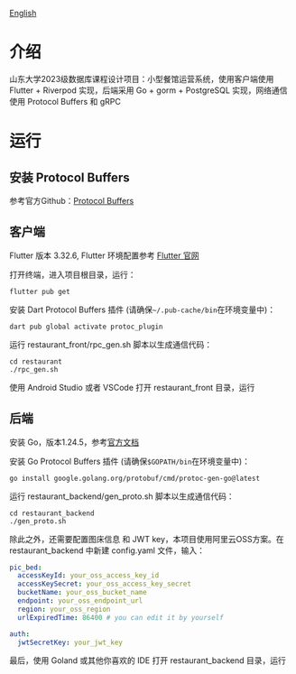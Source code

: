[English](README.md)

# 介绍

山东大学2023级数据库课程设计项目：小型餐馆运营系统，使用客户端使用 Flutter + Riverpod 实现，后端采用 Go + gorm + PostgreSQL 实现，网络通信使用 Protocol Buffers 和 gRPC

# 运行

## 安装 Protocol Buffers

参考官方Github：[Protocol Buffers](https://github.com/protocolbuffers/protobuf#protobuf-compiler-installation)

## 客户端

Flutter 版本 3.32.6, Flutter 环境配置参考 [Flutter 官网](https://docs.flutter.dev/get-started/install)

打开终端，进入项目根目录，运行：

```shell
flutter pub get
```

安装 Dart Protocol Buffers 插件 (请确保`~/.pub-cache/bin`在环境变量中)：

```shell
dart pub global activate protoc_plugin
```

运行 restaurant_front/rpc_gen.sh 脚本以生成通信代码：

```shell
cd restaurant
./rpc_gen.sh
```

使用 Android Studio 或者 VSCode 打开 restaurant_front 目录，运行

## 后端

安装 Go，版本1.24.5，参考[官方文档](https://go.dev/doc/install)

安装 Go Protocol Buffers 插件 (请确保`$GOPATH/bin`在环境变量中)：

```shell
go install google.golang.org/protobuf/cmd/protoc-gen-go@latest
```

运行 restaurant_backend/gen_proto.sh 脚本以生成通信代码：

```shell
cd restaurant_backend
./gen_proto.sh
```

除此之外，还需要配置图床信息 和 JWT key，本项目使用阿里云OSS方案。在 restaurant_backend 中新建 config.yaml 文件，输入：

```yaml
pic_bed:
  accessKeyId: your_oss_access_key_id
  accessKeySecret: your_oss_access_key_secret
  bucketName: your_oss_bucket_name
  endpoint: your_oss_endpoint_url
  region: your_oss_region
  urlExpiredTime: 86400 # you can edit it by yourself

auth:
  jwtSecretKey: your_jwt_key
```

最后，使用 Goland 或其他你喜欢的 IDE 打开 restaurant_backend 目录，运行

